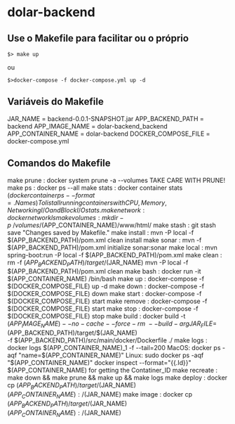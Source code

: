 # dolar-backend

## Use o Makefile para facilitar ou o próprio 

```$> make up```

ou

```$>docker-compose -f docker-compose.yml up -d```

## Variáveis do Makefile

JAR_NAME = backend-0.0.1-SNAPSHOT.jar
APP_BACKEND_PATH = backend
APP_IMAGE_NAME = dolar-backend_backend
APP_CONTAINER_NAME = dolar-backend
DOCKER_COMPOSE_FILE = docker-compose.yml

## Comandos do Makefile

 make prune             : docker system prune -a --volumes
                          TAKE CARE WITH PRUNE!
 make ps                : docker ps --all
 make stats             : docker container stats $(docker container ps --format={{.Names}})
                          To list all running containers with CPU, Memory, Networking I/O and Block I/O stats.
 make network           : docker network ls
 make volumes           : mkdir -p ~/volumes/$(APP_CONTAINER_NAME)/www/html/
 make stash             : git stash save "Changes saved by Makefile."
 make install           : mvn -P local -f $(APP_BACKEND_PATH)/pom.xml clean install
 make sonar             : mvn -f $(APP_BACKEND_PATH)/pom.xml initialize sonar:sonar 
 make local             : mvn spring-boot:run -P local -f $(APP_BACKEND_PATH)/pom.xml
 make clean             : rm -f $(APP_BACKEND_PATH)/target/$(JAR_NAME)
                          mvn -P local -f $(APP_BACKEND_PATH)/pom.xml clean 
 make bash              : docker run -it $(APP_CONTAINER_NAME) /bin/bash
 make up                : docker-compose -f $(DOCKER_COMPOSE_FILE) up -d
 make down              : docker-compose -f $(DOCKER_COMPOSE_FILE) down
 make start             : docker-compose -f $(DOCKER_COMPOSE_FILE) start
 make remove            : docker-compose -f $(DOCKER_COMPOSE_FILE) start
 make stop              : docker-compose -f $(DOCKER_COMPOSE_FILE) stop
 make build             : docker build -t $(APP_IMAGE_NAME) --no-cache --force-rm \
                                  --build-arg JAR_FILE=$(APP_BACKEND_PATH)/target/$(JAR_NAME) \
                                  -f $(APP_BACKEND_PATH)/src/main/docker/Dockerfile ./
 make logs              : docker logs $(APP_CONTAINER_NAME)_1 -f --tail=200
                          MacOS: docker ps -aqf "name=$(APP_CONTAINER_NAME)"
                          Linux: sudo docker ps -aqf "$(APP_CONTAINER_NAME)"
                          docker inspect --format="{{.Id}}" $(APP_CONTAINER_NAME) for getting the Contatiner_ID
 make recreate          : make down && make prune && make up && make logs
 make deploy            : docker cp $(APP_BACKEND_PATH)/target/$(JAR_NAME) $(APP_CONTAINER_NAME):/$(JAR_NAME)
 make image            : docker cp $(APP_BACKEND_PATH)/target/$(JAR_NAME) $(APP_CONTAINER_NAME):/$(JAR_NAME)
